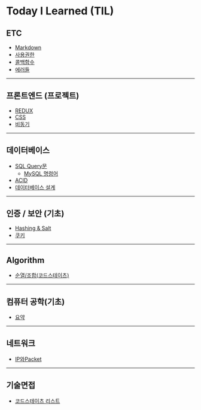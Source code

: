 # **Today I Learned (TIL)**

## ETC
* [Markdown](./til/ETC/Markdown.md)
* [사용권한](./til/ETC/사용권한.md)
* [콜백함수](./til/ETC/콜백함수.md)
* [에러들](./til/ETC/error.md)
___
## 프론트엔드 (프로젝트)
 * [REDUX](./til/REDUX.md)
 * [CSS](./til/CSS.md)
 * [비동기](./til/async.md)
___
## 데이터베이스
* [SQL Query문](./til/DB/SQL_Query.md)
  + [MySQL 명령어](./til/DB/MySQL_명령어.md)
* [ACID](./til/DB/ACID.md)
* [데이터베이스 설계](./til/DB/DB설계.md)
<!-- * [MVC](./til/DB/MVC.md)
* [ORM](./til/DB/ORM.md) -->
<!-- * [NoSQL(MongoDB) (진행 중..)](./til/DB/NoSQL.md) -->

___
## 인증 / 보안 (기초)
* [Hashing & Salt](./til/인증&보안/hashing&salt.md)
* [쿠키](./til/인증&보안/쿠키.md)

___
## Algorithm
* [순열/조합(코드스테이츠)](./til/Algorithm/순열&조합.md)

___
## 컴퓨터 공학(기초)
* [요약](./til/CS/checkpoint.md)

___
## 네트워크
* [IP와Packet](./til/네트워크/IP와Packet.md)

___
## 기술면접
* [코드스테이츠 리스트](./til/기술면접/코드스테이츠기술면접.md)

